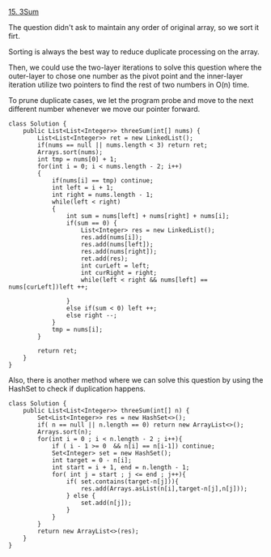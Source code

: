 [15. 3Sum](https://leetcode.com/problems/3sum/description/)

The question didn't ask to maintain any order of original array, so we sort it firt.

Sorting is always the best way to reduce duplicate processing on the array.

Then, we could use the two-layer iterations to solve this question
where the outer-layer to chose one number as the pivot point and the inner-layer iteration utilize two pointers to find the rest of two numbers in O(n) time.

To prune duplicate cases, we let the program probe and move to the next different number whenever we move our pointer forward.

```
class Solution {
    public List<List<Integer>> threeSum(int[] nums) {
        List<List<Integer>> ret = new LinkedList();
        if(nums == null || nums.length < 3) return ret;
        Arrays.sort(nums);
        int tmp = nums[0] + 1;
        for(int i = 0; i < nums.length - 2; i++)
        {
            if(nums[i] == tmp) continue;
            int left = i + 1;
            int right = nums.length - 1;
            while(left < right)
            {
                int sum = nums[left] + nums[right] + nums[i];
                if(sum == 0) {
                    List<Integer> res = new LinkedList();
                    res.add(nums[i]);
                    res.add(nums[left]);
                    res.add(nums[right]);
                    ret.add(res);
                    int curLeft = left;
                    int curRight = right;
                    while(left < right && nums[left] == nums[curLeft])left ++;
                    
                }
                else if(sum < 0) left ++;
                else right --;
            }
            tmp = nums[i];
        }
        
        return ret;
    }
}
```

Also, there is another method where we can solve this question by using the HashSet to check if duplication happens.

```
class Solution {
    public List<List<Integer>> threeSum(int[] n) {
        Set<List<Integer>> res = new HashSet<>();
        if( n == null || n.length == 0) return new ArrayList<>();
        Arrays.sort(n);
        for(int i = 0 ; i < n.length - 2 ; i++){
            if ( i - 1 >= 0  && n[i] == n[i-1]) continue;
            Set<Integer> set = new HashSet();
            int target = 0 - n[i];
            int start = i + 1, end = n.length - 1;
            for( int j = start ; j <= end ; j++){
                if( set.contains(target-n[j])){
                    res.add(Arrays.asList(n[i],target-n[j],n[j]));
                } else {
                    set.add(n[j]);
                }
            }
        }
        return new ArrayList<>(res);
    }
}
```
